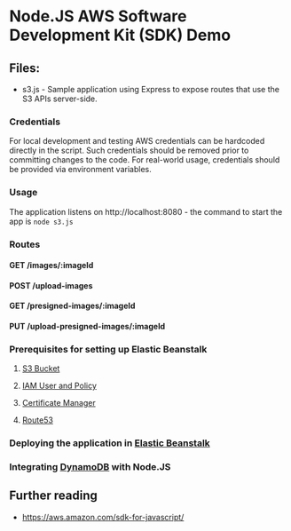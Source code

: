 # Node.JS AWS Software Development Kit (SDK) Demo

## Files:
* s3.js - Sample application using Express to expose routes that use the S3 APIs server-side.

### Credentials

For local development and testing AWS credentials can be hardcoded directly in the script. Such credentials should be removed prior to committing changes to the code. For real-world usage, credentials should be provided via environment variables.

### Usage

The application listens on http://localhost:8080 - the command to start the app is `node s3.js`

### Routes

#### GET /images/:imageId

#### POST /upload-images

#### GET /presigned-images/:imageId

#### PUT /upload-presigned-images/:imageId

### Prerequisites for setting up Elastic Beanstalk

1. [S3 Bucket](https://github.com/footprintmediaits/nodejs-aws/blob/main/S3.md)

2. [IAM User and Policy](https://github.com/footprintmediaits/nodejs-aws/blob/main/IAM.md)

3. [Certificate Manager](https://github.com/footprintmediaits/nodejs-aws/blob/main/ACM.md)

4. [Route53](https://github.com/footprintmediaits/nodejs-aws/blob/main/Route53.md)

### Deploying the application in [Elastic Beanstalk](https://github.com/footprintmediaits/nodejs-aws/blob/main/EB.md)

### Integrating [DynamoDB](https://github.com/footprintmediaits/nodejs-aws/blob/main/DynamoDB.md) with Node.JS
## Further reading

* https://aws.amazon.com/sdk-for-javascript/
